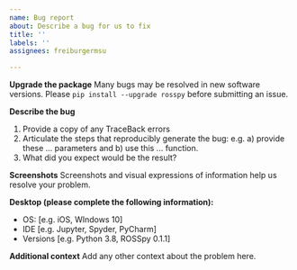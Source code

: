 ```yaml
---
name: Bug report
about: Describe a bug for us to fix
title: ''
labels: ''
assignees: freiburgermsu

---
```


**Upgrade the package**
Many bugs may be resolved in new software versions. Please `pip install --upgrade rosspy` before submitting an issue.

**Describe the bug**
1. Provide a copy of any TraceBack errors 
2. Articulate the steps that reproducibly generate the bug: e.g. a) provide these ... parameters and b) use this ... function.
3. What did you expect would be the result?

**Screenshots**
Screenshots and visual expressions of information help us resolve your problem.

**Desktop (please complete the following information):**
 - OS: [e.g. iOS, WIndows 10]
 - IDE [e.g. Jupyter, Spyder, PyCharm]
 - Versions [e.g. Python 3.8, ROSSpy 0.1.1]

**Additional context**
Add any other context about the problem here.
